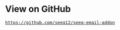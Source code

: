 # View on GitHub

<pre>
<a href="https://github.com/seeq12/seeq-email-addon" target="_blank">https://github.com/seeq12/seeq-email-addon</a>
</pre>